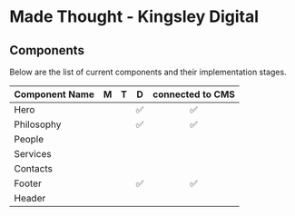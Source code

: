 # Made Thought - Kingsley Digital

## Components

Below are the list of current components and their implementation stages.

| Component Name |  M  |  T  |  D  | connected to CMS |
| -------------- | :-: | :-: | :-: | :--------------: |
| Hero           |     |     | ✅  |        ✅        |
| Philosophy     |     |     | ✅  |        ✅        |
| People         |     |     |     |                  |
| Services       |     |     |     |                  |
| Contacts       |     |     |     |                  |
| Footer         |     |     | ✅  |        ✅        |
| Header         |     |     |     |                  |
